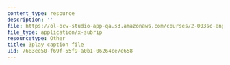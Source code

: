 ```yaml
---
content_type: resource
description: ''
file: https://ol-ocw-studio-app-qa.s3.amazonaws.com/courses/2-003sc-engineering-dynamics-fall-2011/7683ee50f69f55f9a0b106264ce7e658_zNCBDrnT05E.vtt
file_type: application/x-subrip
resourcetype: Other
title: 3play caption file
uid: 7683ee50-f69f-55f9-a0b1-06264ce7e658
---
```

